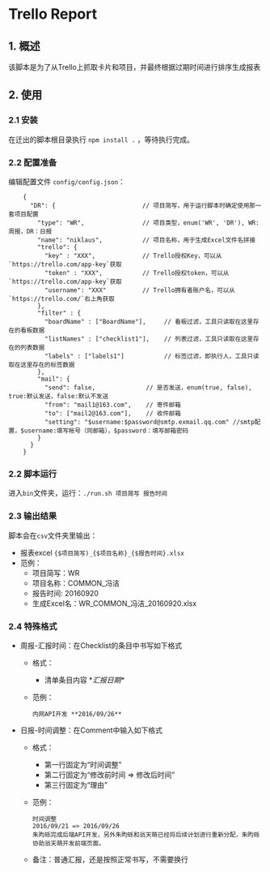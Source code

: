 Trello Report
=======

## 1. 概述
该脚本是为了从Trello上抓取卡片和项目，并最终根据过期时间进行排序生成报表

## 2. 使用
### 2.1 安装
在迁出的脚本根目录执行 `npm install .` ，等待执行完成。

### 2.2 配置准备
编辑配置文件 `config/config.json`：

        {
          "DR": {                        // 项目简写，用于运行脚本时确定使用那一套项目配置
            "type": "WR",                // 项目类型，enum('WR', 'DR'), WR:周报，DR：日报
            "name": "niklaus",           // 项目名称，用于生成Excel文件名拼接
            "trello": {
              "key" : "XXX",             // Trello授权Key，可以从`https://trello.com/app-key`获取
              "token" : "XXX",           // Trello授权token，可以从`https://trello.com/app-key`获取
              "username": "XXX"          // Trello拥有者账户名，可以从`https://trello.com/`右上角获取
            },
            "filter" : {
              "boardName" : ["BoardName"],     // 看板过滤，工具只读取在这里存在的看板数据
              "listNames" : ["checklist1"],    // 列表过滤，工具只读取在这里存在的列表数据
              "labels" : ["labels1"]           // 标签过滤，即执行人，工具只读取在这里存在的标签数据
            },
            "mail": {
              "send": false,              // 是否发送，enum(true, false), true:默认发送，false:默认不发送
              "from": "mail1@163.com",    // 寄件邮箱
              "to": ["mail2@163.com"],    // 收件邮箱
              "setting": "$username:$password@smtp.exmail.qq.com" //smtp配置，$username:填写帐号（同邮箱），$password：填写邮箱密码
            }
          }
        }


### 2.2 脚本运行
进入`bin`文件夹，运行：`./run.sh 项目简写 报告时间`

### 2.3 输出结果
脚本会在`csv`文件夹里输出：

* 报表excel `{$项目简写)_{$项目名称}_{$报告时间}.xlsx`
* 范例：
    * 项目简写：WR
    * 项目名称：COMMON_冯洁
    * 报告时间: 20160920
    * 生成Excel名：WR_COMMON_冯洁_20160920.xlsx

### 2.4 特殊格式

* 周报-汇报时间：在Checklist的条目中书写如下格式
    * 格式：
        * 清单条目内容 \**汇报日期\**
    * 范例：

          内网API开发 **2016/09/26**

* 日报-时间调整：在Comment中输入如下格式
    * 格式：
        * 第一行固定为“时间调整”
        * 第二行固定为“修改前时间 => 修改后时间”
        * 第三行固定为“理由”
    * 范例：

          时间调整
          2016/09/21 => 2016/09/26
          朱昀砾完成后端API开发，另外朱昀砾和翁天萌已经将后续计划进行重新分配，朱昀砾协助翁天萌开发前端页面。

    * 备注：普通汇报，还是按照正常书写，不需要换行
